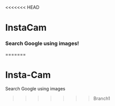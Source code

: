 <<<<<<< HEAD
# InstaCam

### Search Google using  images!
=======
# Insta-Cam
Search Google using  images
>>>>>>> Branch1
